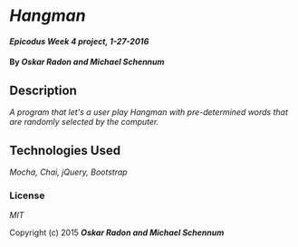 # _Hangman_

#### _Epicodus Week 4 project, 1-27-2016_

#### By _**Oskar Radon and Michael Schennum**_

## Description

_A program that let's a user play Hangman with pre-determined words that are randomly selected by the computer._

## Technologies Used

_Mocha, Chai, jQuery, Bootstrap_

### License

*MIT*

Copyright (c) 2015 **_Oskar Radon and Michael Schennum_**
